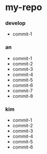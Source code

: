 # my-repo

### develop

- commit-1

### an

- commit-1
- commit-2
- commit-3
- commit-4
- commit-5
- commit-6
- commit-7
- commit-8

### kim

- commit-1
- commit-2
- commit-3
- commit-4
- commit-5
- commit-6